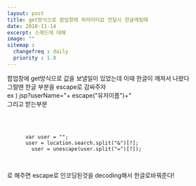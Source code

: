 ```yaml
---
layout: post
title: get방식으로 팝업창에 파라미터값 전달시 한글깨질때
date: 2018-11-14
excerpt: 스레드에 대해
image: ""
sitemap :
  changefreq : daily
  priority : 1.0
---
```

<div>
  <p>
    팝업창에 get방식으로 값을 보낼일이 있었는데 이때 한글이 깨져서 나왔다
    <br/>
    그럴땐 한글 부분을 escape로 감싸주자
    <br/>
    ex ) jsp?userName="+ escape("유저이름")+" <br/>
    그리고 받는부분
  </p>
  <br/>
  <pre>
    <code>
      var user = "";
      user = location.search.split("&")[?];
	    user = unescape(user.split("=")[?]);
    </code>
  </pre>
  로 해주면 escape로 인코딩된것을 decoding해서 한글로바꿔준다!
</div>
